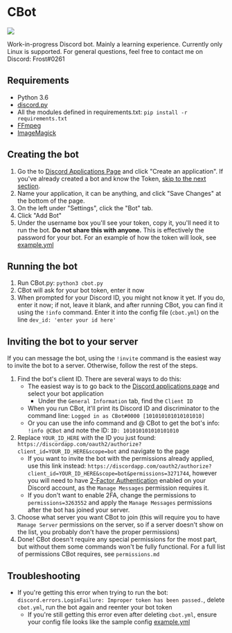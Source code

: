 # CBot

[<img src="https://img.shields.io/badge/discord-py-blue.svg">](https://github.com/Rapptz/discord.py)

Work-in-progress Discord bot. Mainly a learning experience. Currently only Linux is supported.
For general questions, feel free to contact me on Discord: Frost#0261

## Requirements

* Python 3.6
* [discord.py](https://github.com/Rapptz/discord.py)
* All the modules defined in requirements.txt: `pip install -r requirements.txt`
* [FFmpeg](https://www.ffmpeg.org)
* [ImageMagick](https://www.imagemagick.org)

## Creating the bot

1. Go the to [Discord Applications Page](https://discordapp.com/developers/applications) and click "Create an application". If you've already created a bot and know the Token, [skip to the next section](#running-the-bot).
2. Name your application, it can be anything, and click "Save Changes" at the bottom of the page.
3. On the left under "Settings", click the "Bot" tab.
4. Click "Add Bot"
5. Under the username box you'll see your token, copy it, you'll need it to run the bot. **Do not share this with anyone.** This is effectively the password for your bot. For an example of how the token will look, see [example.yml](https://github.com/FFrost/CBot/blob/master/example.yml)

## Running the bot

1. Run CBot.py: `python3 cbot.py`
2. CBot will ask for your bot token, enter it now
3. When prompted for your Discord ID, you might not know it yet. If you do, enter it now; if not, leave it blank, and after running CBot, you can find it using the `!info` command. Enter it into the config file (`cbot.yml`) on the line `dev_id: 'enter your id here'`

## Inviting the bot to your server

If you can message the bot, using the `!invite` command is the easiest way to invite the bot to a server. Otherwise, follow the rest of the steps.

1. Find the bot's client ID. There are several ways to do this:
	* The easiest way is to go back to the [Discord applications page](https://discordapp.com/developers/applications) and select your bot application
		* Under the `General Information` tab, find the `Client ID`
	* When you run CBot, it'll print its Discord ID and discriminator to the command line: `Logged in as CBot#0000 [101010101010101010]`
	* Or you can use the info command and @ CBot to get the bot's info: `!info @CBot` and note the ID: `ID: 101010101010101010`
2. Replace `YOUR_ID_HERE` with the ID you just found: `https://discordapp.com/oauth2/authorize?client_id=YOUR_ID_HERE&scope=bot` and navigate to the page
	* If you want to invite the bot with the permissions already applied, use this link instead: `https://discordapp.com/oauth2/authorize?client_id=YOUR_ID_HERE&scope=bot&permissions=3271744`, however you will need to have [2-Factor Authentication](https://support.discordapp.com/hc/en-us/articles/219576828-Setting-up-Two-Factor-Authentication) enabled on your Discord account, as the `Manage Messages` permission requires it. 
	* If you don't want to enable 2FA, change the permissions to `permissions=3263552` and apply the `Manage Messages` permissions after the bot has joined your server.
3. Choose what server you want CBot to join (this will require you to have `Manage Server` permissions on the server, so if a server doesn't show on the list, you probably don't have the proper permissions)
4. Done! CBot doesn't require any special permissions for the most part, but without them some commands won't be fully functional. For a full list of permissions CBot requires, see `permissions.md`

## Troubleshooting

* If you're getting this error when trying to run the bot: `discord.errors.LoginFailure: Improper token has been passed.`, delete `cbot.yml`, run the bot again and reenter your bot token
	* If you're still getting this error even after deleting `cbot.yml`, ensure your config file looks like the sample config [example.yml](https://github.com/FFrost/CBot/blob/master/example.yml)